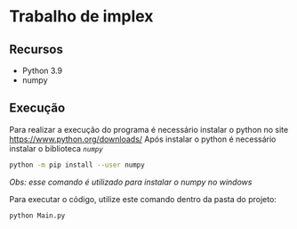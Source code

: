 # Trabalho de implex
## Recursos
* Python 3.9
* numpy

## Execução
Para realizar a execução do programa é necessário instalar o python no site https://www.python.org/downloads/
Após instalar o python é necessário instalar o biblioteca _`numpy`_

~~~bash
python -m pip install --user numpy
~~~

_Obs: esse comando é utilizado para instalar o numpy no windows_

Para executar o código, utilize este comando dentro da pasta do projeto:
~~~bash 
python Main.py
~~~
